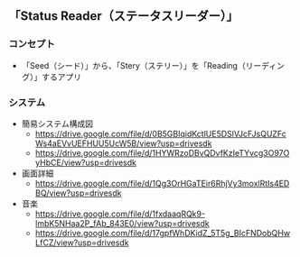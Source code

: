 ## 「Status Reader（ステータスリーダー）」

### コンセプト

- 「Seed（シード）」から、「Stery（ステリー）」を「Reading（リーディング）」するアプリ

### システム

- 簡易システム構成図
  - https://drive.google.com/file/d/0B5GBIqidKctlUE5DSlVJcFJsQUZFcWs4aEVvUEFHUU5UcW5B/view?usp=drivesdk
  - https://drive.google.com/file/d/1HYWRzoDBvQDvfKzIeTYvcg3O97OyHbCE/view?usp=drivesdk
- 画面詳細
  - https://drive.google.com/file/d/1Qg3OrHGaTEir6RhjVy3moxlRtIs4EDBQ/view?usp=drivesdk
- 音楽
  - https://drive.google.com/file/d/1fxdaaqRQk9-lmbK5NHaa2P_fAb_843E0/view?usp=drivesdk
  - https://drive.google.com/file/d/17gpfWhDKidZ_5T5g_BIcFNDobQHwLfCZ/view?usp=drivesdk
